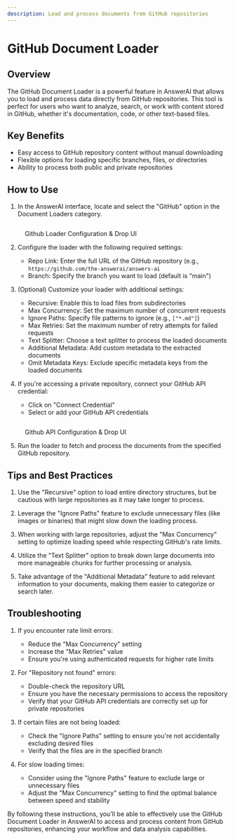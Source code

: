 ```yaml
---
description: Load and process documents from GitHub repositories
---
```


# GitHub Document Loader

## Overview

The GitHub Document Loader is a powerful feature in AnswerAI that allows you to load and process data directly from GitHub repositories. This tool is perfect for users who want to analyze, search, or work with content stored in GitHub, whether it's documentation, code, or other text-based files.

## Key Benefits

-   Easy access to GitHub repository content without manual downloading
-   Flexible options for loading specific branches, files, or directories
-   Ability to process both public and private repositories

## How to Use

1. In the AnswerAI interface, locate and select the "GitHub" option in the Document Loaders category.

<!-- TODO: Screenshot of the GitHub loader option in the AnswerAI interface -->
<figure><img src="/.gitbook/assets/screenshots/githubloader.png" alt="" /><figcaption><p> Github Loader Configuration &#x26; Drop UI</p></figcaption></figure>

2. Configure the loader with the following required settings:

    - Repo Link: Enter the full URL of the GitHub repository (e.g., `https://github.com/the-answerai/answers-ai`
    - Branch: Specify the branch you want to load (default is "main")

3. (Optional) Customize your loader with additional settings:

    - Recursive: Enable this to load files from subdirectories
    - Max Concurrency: Set the maximum number of concurrent requests
    - Ignore Paths: Specify file patterns to ignore (e.g., `["*.md"]`)
    - Max Retries: Set the maximum number of retry attempts for failed requests
    - Text Splitter: Choose a text splitter to process the loaded documents
    - Additional Metadata: Add custom metadata to the extracted documents
    - Omit Metadata Keys: Exclude specific metadata keys from the loaded documents

4. If you're accessing a private repository, connect your GitHub API credential:
    - Click on "Connect Credential"
    - Select or add your GitHub API credentials

<!-- TODO: Screenshot of the credential connection process -->
<figure><img src="/.gitbook/assets/screenshots/githubapi.png" alt="" /><figcaption><p> Github API Configuration &#x26; Drop UI</p></figcaption></figure>

5. Run the loader to fetch and process the documents from the specified GitHub repository.

## Tips and Best Practices

1. Use the "Recursive" option to load entire directory structures, but be cautious with large repositories as it may take longer to process.

2. Leverage the "Ignore Paths" feature to exclude unnecessary files (like images or binaries) that might slow down the loading process.

3. When working with large repositories, adjust the "Max Concurrency" setting to optimize loading speed while respecting GitHub's rate limits.

4. Utilize the "Text Splitter" option to break down large documents into more manageable chunks for further processing or analysis.

5. Take advantage of the "Additional Metadata" feature to add relevant information to your documents, making them easier to categorize or search later.

## Troubleshooting

1. If you encounter rate limit errors:

    - Reduce the "Max Concurrency" setting
    - Increase the "Max Retries" value
    - Ensure you're using authenticated requests for higher rate limits

2. For "Repository not found" errors:

    - Double-check the repository URL
    - Ensure you have the necessary permissions to access the repository
    - Verify that your GitHub API credentials are correctly set up for private repositories

3. If certain files are not being loaded:

    - Check the "Ignore Paths" setting to ensure you're not accidentally excluding desired files
    - Verify that the files are in the specified branch

4. For slow loading times:
    - Consider using the "Ignore Paths" feature to exclude large or unnecessary files
    - Adjust the "Max Concurrency" setting to find the optimal balance between speed and stability

By following these instructions, you'll be able to effectively use the GitHub Document Loader in AnswerAI to access and process content from GitHub repositories, enhancing your workflow and data analysis capabilities.
